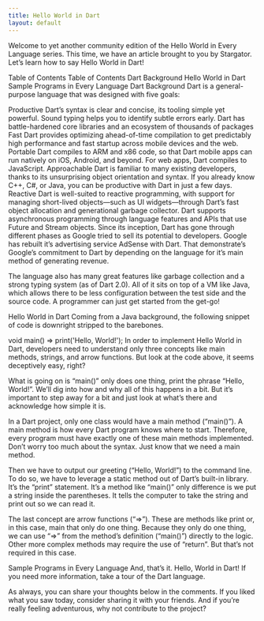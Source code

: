 ```yaml
---
title: Hello World in Dart
layout: default
---
```


Welcome to yet another community edition of the Hello World in Every Language series. This time, we have an article brought to you by Stargator. Let’s learn how to say Hello World in Dart!

Table of Contents
Table of Contents
Dart Background
Hello World in Dart
Sample Programs in Every Language
Dart Background
Dart is a general-purpose language that was designed with five goals:

Productive
Dart’s syntax is clear and concise, its tooling simple yet powerful. Sound typing helps you to identify subtle errors early. Dart has battle-hardened core libraries and an ecosystem of thousands of packages
Fast
Dart provides optimizing ahead-of-time compilation to get predictably high performance and fast startup across mobile devices and the web.
Portable
Dart compiles to ARM and x86 code, so that Dart mobile apps can run natively on iOS, Android, and beyond. For web apps, Dart compiles to JavaScript.
Approachable
Dart is familiar to many existing developers, thanks to its unsurprising object orientation and syntax. If you already know C++, C#, or Java, you can be productive with Dart in just a few days.
Reactive
Dart is well-suited to reactive programming, with support for managing short-lived objects—such as UI widgets—through Dart’s fast object allocation and generational garbage collector. Dart supports asynchronous programming through language features and APIs that use Future and Stream objects.
Since its inception, Dart has gone through different phases as Google tried to sell its potential to developers. Google has rebuilt it’s advertising service AdSense with Dart. That demonstrate’s Google’s commitment to Dart by depending on the language for it’s main method of generating revenue.

The language also has many great features like garbage collection and a strong typing system (as of Dart 2.0). All of it sits on top of a VM like Java, which allows there to be less configuration between the test side and the source code. A programmer can just get started from the get-go!

Hello World in Dart
Coming from a Java background, the following snippet of code is downright stripped to the barebones.

void main() => print('Hello, World!');
In order to implement Hello World in Dart, developers need to understand only three concepts like main methods, strings, and arrow functions. But look at the code above, it seems deceptively easy, right?

What is going on is “main()” only does one thing, print the phrase “Hello, World!”. We’ll dig into how and why all of this happens in a bit. But it’s important to step away for a bit and just look at what’s there and acknowledge how simple it is.

In a Dart project, only one class would have a main method (“main()”). A main method is how every Dart program knows where to start. Therefore, every program must have exactly one of these main methods implemented. Don’t worry too much about the syntax. Just know that we need a main method.

Then we have to output our greeting (“Hello, World!”) to the command line. To do so, we have to leverage a static method out of Dart’s built-in library. It’s the “print” statement. It’s a method like “main()” only difference is we put a string inside the parentheses. It tells the computer to take the string and print out so we can read it.

The last concept are arrow functions (“=>”). These are methods like print or, in this case, main that only do one thing. Because they only do one thing, we can use “=>” from the method’s definition (“main()”) directly to the logic. Other more complex methods may require the use of “return”. But that’s not required in this case.

Sample Programs in Every Language
And, that’s it. Hello, World in Dart! If you need more information, take a tour of the Dart language.

As always, you can share your thoughts below in the comments. If you liked what you saw today, consider sharing it with your friends. And if you’re really feeling adventurous, why not contribute to the project?

